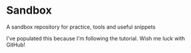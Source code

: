 # Sandbox
A sandbox repository for practice, tools and useful snippets

I've populated this because I'm following the tutorial. Wish me luck with GitHub!
